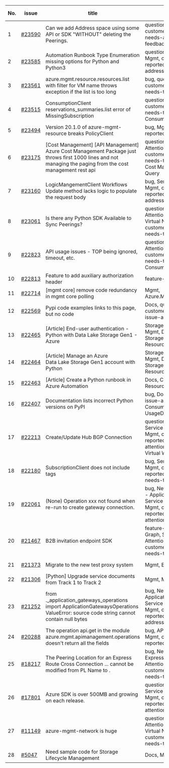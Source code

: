 | No. | issue | title | labels | assignees | bot advice | created date |
| ------ | ------ | ------ | ------ | ------ | ------ | :-----: |
|1|[#23590](https://github.com/Azure/azure-sdk-for-python/issues/23590)|Can we add Address space using some API or SDK "WITHOUT" deleting the Peerings.|question, Mgmt, customer-reported, needs-author-feedback|msyyc, BigCat20196||2022-03-21|
|2|[#23585](https://github.com/Azure/azure-sdk-for-python/issues/23585)|Automation Runbook Type Enumeration missing options for Python and Python3|question, Automation, Mgmt, customer-reported, issue-addressed|msyyc|new comment|2022-03-20|
|3|[#23561](https://github.com/Azure/azure-sdk-for-python/issues/23561)|azure.mgmt.resource.resources.list with filter for VM name throws exception if the list is too long|bug, question, Mgmt, customer-reported, needs-team-attention|msyyc, BigCat20196||2022-03-17|
|4|[#23515](https://github.com/Azure/azure-sdk-for-python/issues/23515)|ConsumptionClient reservations_summaries.list error of MissingSubscription|question, Mgmt, customer-reported, needs-team-attention, Consumption - Billing|msyyc|new comment|2022-03-15|
|5|[#23494](https://github.com/Azure/azure-sdk-for-python/issues/23494)|Version 20.1.0 of azure-mgmt-resource breaks PolicyClient|bug, Mgmt, customer-reported, Resources|msyyc|new comment|2022-03-14|
|6|[#23175](https://github.com/Azure/azure-sdk-for-python/issues/23175)|[Cost Management] [API Management] Azure Cost Management Package just throws first 1000 lines and not managing the paging from the cost management rest api|question, Service Attention, Mgmt, customer-reported, needs-team-attention, Cost Management - Query|msyyc|new comment|2022-02-23|
|7|[#23160](https://github.com/Azure/azure-sdk-for-python/issues/23160)|LogicMangementClient Workflows Update method lacks logic to populate the request body|bug, Service Attention, Mgmt, customer-reported, issue-addressed|msyyc||2022-02-21|
|8|[#23061](https://github.com/Azure/azure-sdk-for-python/issues/23061)|Is there any Python SDK Available to Sync Peerings?|question, Service Attention, Network - Virtual Network, Mgmt, customer-reported, needs-team-attention|msyyc||2022-02-15|
|9|[#22823](https://github.com/Azure/azure-sdk-for-python/issues/22823)|API usage issues - TOP being ignored, timeout, etc.|question, Service Attention, Mgmt, customer-reported, needs-team-attention, Consumption - Billing|kazrael2119, msyyc|new comment|2022-01-28|
|10|[#22813](https://github.com/Azure/azure-sdk-for-python/issues/22813)|Feature to add auxiliary authorization header|feature-request, Mgmt|msyyc|new issue|2022-01-28|
|11|[#22714](https://github.com/Azure/azure-sdk-for-python/issues/22714)|[mgmt core] remove code redundancy in mgmt core polling|Mgmt, Azure.Mgmt.Core|msyyc|new issue|2022-01-21|
|12|[#22569](https://github.com/Azure/azure-sdk-for-python/issues/22569)|Pypi code examples links to this page, but no code|Docs, question, Mgmt, customer-reported, issue-addressed|msyyc|new comment|2022-01-20|
|13|[#22465](https://github.com/Azure/azure-sdk-for-python/issues/22465)|[Article] End-user authentication - Python with Data Lake Storage Gen1 - Azure|Storage, Docs, Client, Mgmt, Data Lake Storage Gen1, Resources|msyyc, tasherif-msft|no reply > 7|2022-01-12|
|14|[#22464](https://github.com/Azure/azure-sdk-for-python/issues/22464)|[Article] Manage an Azure Data Lake Storage Gen1 account with Python|Storage, Docs, Client, Mgmt, Data Lake Storage Gen1, Resources|msyyc, tasherif-msft|no reply > 7|2022-01-12|
|15|[#22463](https://github.com/Azure/azure-sdk-for-python/issues/22463)|[Article] Create a Python runbook in Azure Automation|Docs, Compute, Mgmt, Resources|msyyc|no reply > 7|2022-01-12|
|16|[#22407](https://github.com/Azure/azure-sdk-for-python/issues/22407)|Documentation lists incorrect Python versions on PyPI|bug, Docs, Mgmt, issue-addressed, Consumption - UsageDetailsAndExport|msyyc||2022-01-10|
|17|[#22213](https://github.com/Azure/azure-sdk-for-python/issues/22213)|Create/Update Hub BGP Connection|question, Network, Service Attention, Mgmt, customer-reported, needs-team-attention, Network - Virtual WAN|msyyc|no reply > 7|2021-12-17|
|18|[#22180](https://github.com/Azure/azure-sdk-for-python/issues/22180)|SubscriptionClient does not include tags|bug, Service Attention, Mgmt, customer-reported, Subscription, needs-team-attention|msyyc, BigCat20196||2021-12-15|
|19|[#22061](https://github.com/Azure/azure-sdk-for-python/issues/22061)|(None) Operation xxx not found when re-run to create gateway connection.|bug, Network, Network - Application Gateway, Service Attention, Mgmt, customer-reported, needs-team-attention|msyyc|no reply > 7|2021-12-07|
|20|[#21467](https://github.com/Azure/azure-sdk-for-python/issues/21467)|B2B invitation endpoint SDK|feature-request, Graph, Service Attention, Mgmt, customer-reported, needs-team-attention|msyyc|new comment|2021-10-28|
|21|[#21373](https://github.com/Azure/azure-sdk-for-python/issues/21373)|Migrate to the new test proxy system|Mgmt, Epic, MQ|msyyc|no reply > 7|2021-10-22|
|22|[#21306](https://github.com/Azure/azure-sdk-for-python/issues/21306)|[Python] Upgrade service documents from Track 1 to Track 2|Mgmt, MQ|msyyc|no reply > 7|2021-10-18|
|23|[#21252](https://github.com/Azure/azure-sdk-for-python/issues/21252)|from ._application_gateways_operations import ApplicationGatewaysOperations  ValueError: source code string cannot contain null bytes|bug, Network - Application Gateway, Service Attention, Mgmt, customer-reported, issue-addressed|RAY-316, msyyc|new comment|2021-10-14|
|24|[#20288](https://github.com/Azure/azure-sdk-for-python/issues/20288)|The operation api.get in the module azure.mgmt.apimanagement.operations doesn't return all the fields|bug, API Management, Mgmt, customer-reported|msyyc, BigCat20196|new comment|2021-08-16|
|25|[#18217](https://github.com/Azure/azure-sdk-for-python/issues/18217)|The Peering Location for an Express Route Cross Connection ... cannot be modified from PL Name to .|bug, Network - ExpressRoute, Service Attention, Mgmt, customer-reported, needs-team-attention|msyyc|new comment|2021-04-22|
|26|[#17801](https://github.com/Azure/azure-sdk-for-python/issues/17801)|Azure SDK is over 500MB and growing on each release.|question, Network, Service Attention, Mgmt, customer-reported, needs-team-attention|msyyc, lmazuel|new comment|2021-04-05|
|27|[#11149](https://github.com/Azure/azure-sdk-for-python/issues/11149)|azure-mgmt-network is huge|question, Service Attention, Network - Virtual Network, Mgmt, customer-reported, needs-team-attention|msyyc, MikhailTryakhov|no reply > 7|2020-04-30|
|28|[#5047](https://github.com/Azure/azure-sdk-for-python/issues/5047)|Need sample code for Storage Lifecycle Management|Docs, Mgmt|msyyc|new comment|2019-05-02|
